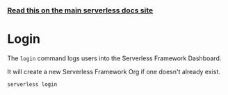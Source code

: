 <!--
title: Serverless Framework Commands - Login
description: Login to the serverless platform.
short_title: Commands - Login
keywords:
  [
    'Serverless',
    'Framework',
    'login',
    'Serverless Framework Dashboard',
    'authentication',
  ]
-->

<!-- DOCS-SITE-LINK:START automatically generated  -->

### [Read this on the main serverless docs site](https://www.serverless.com/framework/docs/providers/aws/cli-reference/login)

<!-- DOCS-SITE-LINK:END -->

# Login

The `login` command logs users into the Serverless Framework Dashboard.

It will create a new Serverless Framework Org if one doesn't already exist.

```bash
serverless login
```
